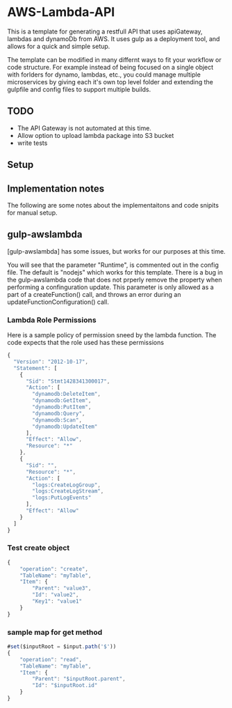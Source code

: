 # AWS-Lambda-API
This is a template for generating a restfull API that uses apiGateway, lambdas and dynamoDb from AWS. It uses gulp as a deployment tool, and allows for a quick and simple setup.

The template can be modified in many differnt ways to fit your workflow or code structure. For example instead of being focused on a single object with forlders for dynamo, lambdas, etc., you could manage multiple microservices by giving each it's own top level folder and extending the gulpfile and config files to support multiple builds.

## TODO
- The API Gateway is not automated at this time.
- Allow option to upload lambda package into S3 bucket
- write tests

## Setup

## Implementation notes
The following are some notes about the implementaitons and code snipits for manual setup.

## gulp-awslambda
[gulp-awslambda] has some issues, but works for our purposes at this time. 

You will see that the parameter "Runtime", is commented out in the config file. The default is "nodejs" which works for this template. There is a bug in the gulp-awslambda code that does not prperly remove the property when performing a confinguration update. This parameter is only allowed as a part of a createFunction() call, and throws an error during an updateFunctionConfiguration() call.

### Lambda Role Permissions
Here is a sample policy of permission sneed by the lambda function. The code expects that the role used has these permissions

```javascript
{
  "Version": "2012-10-17",
  "Statement": [
    {
      "Sid": "Stmt1428341300017",
      "Action": [
        "dynamodb:DeleteItem",
        "dynamodb:GetItem",
        "dynamodb:PutItem",
        "dynamodb:Query",
        "dynamodb:Scan",
        "dynamodb:UpdateItem"
      ],
      "Effect": "Allow",
      "Resource": "*"
    },
    {
      "Sid": "",
      "Resource": "*",
      "Action": [
        "logs:CreateLogGroup",
        "logs:CreateLogStream",
        "logs:PutLogEvents"
      ],
      "Effect": "Allow"
    }
  ]
}
```


### Test create object
```javascript
{
    "operation": "create",
    "TableName": "myTable",
    "Item": {
        "Parent": "value3",
        "Id": "value2",
        "Key1": "value1"
    }
}
```

### sample map for get method
```javascript
#set($inputRoot = $input.path('$'))
{
	"operation": "read",
    "TableName": "myTable",
    "Item": {
        "Parent": "$inputRoot.parent",
        "Id": "$inputRoot.id"
    }
}
```

